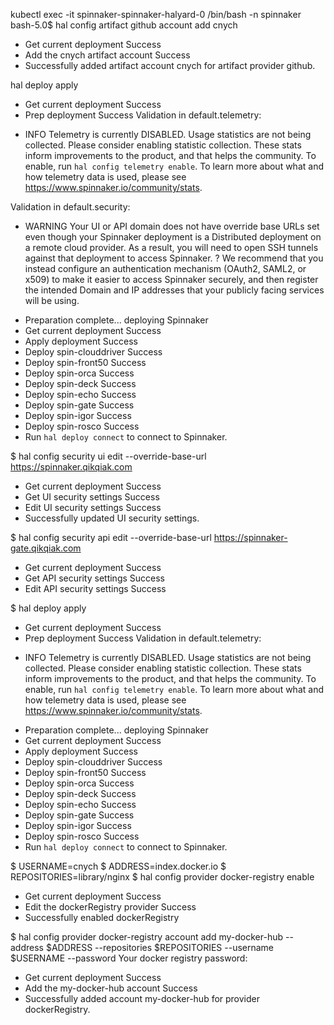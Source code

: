kubectl exec -it spinnaker-spinnaker-halyard-0 /bin/bash -n spinnaker
bash-5.0$ hal config artifact github account add cnych
+ Get current deployment
  Success
+ Add the cnych artifact account
  Success
+ Successfully added artifact account cnych for artifact provider
  github.

hal deploy apply

+ Get current deployment
  Success
+ Prep deployment
  Success
Validation in default.telemetry:
- INFO Telemetry is currently DISABLED. Usage statistics are not
  being collected. Please consider enabling statistic collection. These stats
  inform improvements to the product, and that helps the community. To enable, run
  `hal config telemetry enable`. To learn more about what and how telemetry data
  is used, please see https://www.spinnaker.io/community/stats.

Validation in default.security:
- WARNING Your UI or API domain does not have override base URLs
  set even though your Spinnaker deployment is a Distributed deployment on a
  remote cloud provider. As a result, you will need to open SSH tunnels against
  that deployment to access Spinnaker.
? We recommend that you instead configure an authentication
  mechanism (OAuth2, SAML2, or x509) to make it easier to access Spinnaker
  securely, and then register the intended Domain and IP addresses that your
  publicly facing services will be using.

+ Preparation complete... deploying Spinnaker
+ Get current deployment
  Success
+ Apply deployment
  Success
+ Deploy spin-clouddriver
  Success
+ Deploy spin-front50
  Success
+ Deploy spin-orca
  Success
+ Deploy spin-deck
  Success
+ Deploy spin-echo
  Success
+ Deploy spin-gate
  Success
+ Deploy spin-igor
  Success
+ Deploy spin-rosco
  Success
+ Run `hal deploy connect` to connect to Spinnaker.


$ hal config security ui edit --override-base-url https://spinnaker.qikqiak.com
+ Get current deployment
  Success
+ Get UI security settings
  Success
+ Edit UI security settings
  Success
+ Successfully updated UI security settings.

$ hal config security api edit --override-base-url https://spinnaker-gate.qikqiak.com
+ Get current deployment
  Success
+ Get API security settings
  Success
+ Edit API security settings
  Success

$ hal deploy apply
+ Get current deployment
  Success
+ Prep deployment
  Success
Validation in default.telemetry:
- INFO Telemetry is currently DISABLED. Usage statistics are not
  being collected. Please consider enabling statistic collection. These stats
  inform improvements to the product, and that helps the community. To enable, run
  `hal config telemetry enable`. To learn more about what and how telemetry data
  is used, please see https://www.spinnaker.io/community/stats.

+ Preparation complete... deploying Spinnaker
+ Get current deployment
  Success
+ Apply deployment
  Success
+ Deploy spin-clouddriver
  Success
+ Deploy spin-front50
  Success
+ Deploy spin-orca
  Success
+ Deploy spin-deck
  Success
+ Deploy spin-echo
  Success
+ Deploy spin-gate
  Success
+ Deploy spin-igor
  Success
+ Deploy spin-rosco
  Success
+ Run `hal deploy connect` to connect to Spinnaker.


$ USERNAME=cnych
$ ADDRESS=index.docker.io
$ REPOSITORIES=library/nginx
$ hal config provider docker-registry enable
+ Get current deployment
  Success
+ Edit the dockerRegistry provider
  Success
+ Successfully enabled dockerRegistry

$ hal config provider docker-registry account add my-docker-hub --address $ADDRESS --repositories $REPOSITORIES --username $USERNAME --password
Your docker registry password:
+ Get current deployment
  Success
+ Add the my-docker-hub account
  Success
+ Successfully added account my-docker-hub for provider
  dockerRegistry.

  